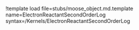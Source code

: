 !template load file=stubs/moose_object.md.template name=ElectronReactantSecondOrderLog syntax=/Kernels/ElectronReactantSecondOrderLog